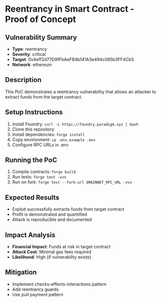 # Reentrancy in Smart Contract - Proof of Concept

## Vulnerability Summary
- **Type**: reentrancy
- **Severity**: critical
- **Target**: 0x4eff2d77D9fFbAeFB4b141A3e494c085b3FF4Cb5
- **Network**: ethereum

## Description
This PoC demonstrates a reentrancy vulnerability that allows an attacker to extract funds from the target contract.

## Setup Instructions
1. Install Foundry: `curl -L https://foundry.paradigm.xyz | bash`
2. Clone this repository
3. Install dependencies: `forge install`
4. Copy environment: `cp .env.example .env`
5. Configure RPC URLs in .env

## Running the PoC
1. Compile contracts: `forge build`
2. Run tests: `forge test -vvv`
3. Run on fork: `forge test --fork-url $MAINNET_RPC_URL -vvv`

## Expected Results
- Exploit successfully extracts funds from target contract
- Profit is demonstrated and quantified
- Attack is reproducible and documented

## Impact Analysis
- **Financial Impact**: Funds at risk in target contract
- **Attack Cost**: Minimal gas fees required
- **Likelihood**: High (if vulnerability exists)

## Mitigation
- Implement checks-effects-interactions pattern
- Add reentrancy guards
- Use pull payment pattern
